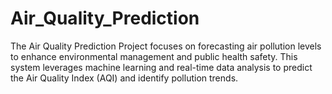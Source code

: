 # Air_Quality_Prediction
The Air Quality Prediction Project focuses on forecasting air pollution levels to enhance environmental management and public health safety. This system leverages machine learning and real-time data analysis to predict the Air Quality Index (AQI) and identify pollution trends.
